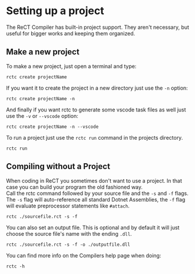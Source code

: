 # Setting up a project

The ReCT Compiler has built-in project support. They aren't necessary, but useful for bigger works and keeping them organized.  

## Make a new project

To make a new project, just open a terminal and type:

```
rctc create projectName
```

If you want it to create the project in a new directory just use the `-n` option:

```
rctc create projectName -n
```

And finally if you want rctc to generate some vscode task files as well just use the `-v` or `--vscode` option:

```
rctc create projectName -n --vscode
```

To run a project just use the `rctc run` command in the projects directory.

```
rctc run
```

## Compiling without a Project

When coding in ReCT you sometimes don't want to use a project. In that case you can build your program the old fashioned way.  
Call the rctc command followed by your source file and the `-s` and `-f` flags. The `-s` flag will auto-reference all standard Dotnet Assemblies, the `-f` flag will evaluate preprocessor statements like `#attach`.

```
rctc ./sourcefile.rct -s -f
```

You can also set an output file. This is optional and by default it will just choose the source file's name with the ending `.dll`.

```
rctc ./sourcefile.rct -s -f -o ./outputfile.dll
```

You can find more info on the Compilers help page when doing:

```
rctc -h
```